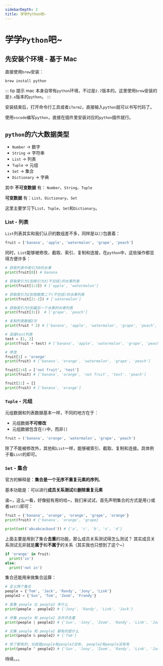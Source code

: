 ```yaml
---
sidebarDepth: 2
title: 学学Python吧~
---
```


# 学学`Python`吧~

## 先安装个环境 - 基于 Mac

直接使用`brew`安装：

```bash
brew install python
```

::: tip 提示
mac 本身自带有`python`环境，不过是`2.7`版本的。这里使用`brew`安装的是`3.x`版本的`python`。
:::

安装结束后，打开命令行工具或者`iTerm2`，直接输入`python`就可以书写代码了。

使用`vscode`编写`python`，直接在插件里安装对应的`python`插件就行。

## `python`的六大数据类型

- `Number` -> 数字
- `String` -> 字符串
- `List` -> 列表
- `Tuple` -> 元组
- `Set` -> 集合
- `Dictionary` -> 字典

其中 **不可变数据** 有： `Number`、`String`、`Tuple`

**可变数据** 有：`List`、`Dictionary`、`Set`

这里主要学习下`List`、`Tuple`、`Set`和`Dictionary`。

### List - 列表

`List`列表其实和我们认识的数组差不多，同样是以`[]`包裹着：

```python
fruit = ['banana', 'apple', 'watermalon', 'grape', 'peach']
```

同时，`List`能够被修改、截取、索引、复制和连接，在`python`中，这些操作都显得方便许多：

```python
# 获取列表中索引为0的水果
print(fruit[0]) # banana

# 获取索引为1到索引为3(不包括)的水果列表
print(fruit[1:3]) # ['apple', 'watermalon']

# 获取索引为2到倒数第二个(不包括)的水果列表
print(fruit[2:-2]) # ['watermalon']

# 获取索引为3到最后一个水果的水果列表
print(fruit[3:])  # ['grape', 'peach']

# 复制列表数据2次
print(fruit * 2) # ['banana', 'apple', 'watermalon', 'grape', 'peach', 'banana', 'apple', 'watermalon', 'grape', 'peach']

# 连接test列表
test = [1, 2]
print(fruit + test) # ['banana', 'apple', 'watermalon', 'grape', 'peach', 1, 2]

# 修改
fruit[1] = 'orange'
print(fruit) # ['banana', 'orange', 'watermalon', 'grape', 'peach']

fruit[2:4] = ['not fruit', 'test']
print(fruit) # ['banana', 'orange', 'not fruit', 'test', 'peach']

fruit[2:] = []
print(fruit) # ['banana', 'orange']
```

### `Tuple` - 元组

元组数据和列表数据基本一样，不同的地方在于：

- 元组数据**不可修改**
- 元组数据包含在`()`中，而非`[]`

```python
fruit = ('banana', 'orange', 'watermalon', 'grape', 'peach')
```

除了不能被修改外，其他和`List`一样，能够被索引、截取、复制和连接。具体例子看`List`的即可。

### `Set` - 集合

官方的解释是：**集合是一个无序不重复元素的序列**。

基本功能是：可以进行**成员关系测试**和**删除重复元素**

诶~，这么一看，好像挺有用的哈~，我们来试试，首先声明集合的方式是用`{}`或者`set()`即可：

```python
fruit = {'banana', 'orange', 'orange', 'grape', 'orange'}
print(fruit) # {'banana', 'orange', 'grape}

print(set('abcabcacbasd')) # {'a', 'c', 'b', 's', 'd'}
```

上面主要是用到了集合**去重**的功能，那么成员关系测试得怎么测试？ 其实成员关系测试无非就是**属于**和**不属于**的关系（其实我也只想到了这个~）

```python
if 'orange' in fruit:
  print('in')
else:
  print('not in')
```

集合还能用来做集合运算：

```python
# 定义两个集合
people = {'Tom', 'Jack', 'Randy', 'Jony', 'Link'}
people2 = {'Sun', 'Tom', 'Zoom', 'Frandy'}

# 差集 people 比 people2 多什么
print(people - people2) # {'Jony', 'Randy', 'Link', 'Jack'}

# 并集 people 和 people2 合并并去重
print(people | people2) # {'Sun', 'Jony', 'Zoom', 'Randy', 'Link', 'Jack', 'Frandy', 'Tom'}

# 交集 people 和 people2 都有的是什么
print(people & people2) # {'Tom'}

# 除了都有的，也就是people有people2没有， people2有people没有有
print(people ^ people2) # {'Sun', 'Jony', 'Zoom', 'Randy', 'Link', 'Jack', 'Frandy'}
```

待续。。。

<!-- ### 数据声明

在`python`中，变量不需要像`js`中那样使用`var`、`let`、`const`这样的标识符去声明，可以直接用`变量=value`的方式声明：

```python
name = 'Jack'
city = 'HangZhou'
age = 16
isMan = True
likes = ['games', 'music']
```

也可以直接使用多变量一起赋值：

```python
name,city,age,isMan,likes = 'Jack','HangZhou',16,True,['games','music']
``` -->